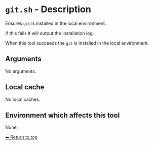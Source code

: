 # `git.sh` - Description

Ensures `git` is installed in the local environment.

If this fails it will output the installation log.

When this tool succeeds the `git` is installed in the local environment.

## Arguments

No arguments.
## Local cache

No local caches.
## Environment which affects this tool

None.

[⬅ Return to top](index.md)